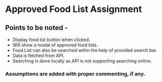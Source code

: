 # Approved Food List Assignment

## Points to be noted - 

* Display food list button when clicked.
* Will show a modal of approved food lists.
* Food List can also be searched withn the help of provided search bar.
* Data is fetched from API.
* Searching is done locally as API is not supporting searching online.

### Assumptions are added with proper commenting, if any.